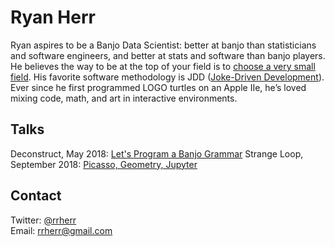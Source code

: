 # Ryan Herr

Ryan aspires to be a Banjo Data Scientist: better at banjo than statisticians and software engineers, and better at stats and software than banjo players. He believes the way to be at the top of your field is to [choose a very small field](https://www.ted.com/talks/simone_giertz_why_you_should_make_useless_things/transcript).  His favorite software methodology is JDD ([Joke-Driven Development](https://blog.ncase.me/questions-from-eyeo/)). Ever since he first programmed LOGO turtles on an Apple IIe, he’s loved mixing code, math, and art in interactive environments.

## Talks

Deconstruct, May 2018: [Let's Program a Banjo Grammar](https://rrherr.github.io/banjo-grammar/)
Strange Loop, September 2018: [Picasso, Geometry, Jupyter](https://gist.github.com/rrherr/d4436309c31def0945607ff9dd20638b)

## Contact

Twitter: [@rrherr](https://twitter.com/rrherr)  
Email: [rrherr@gmail.com](mailto:rrherr@gmail.com)
